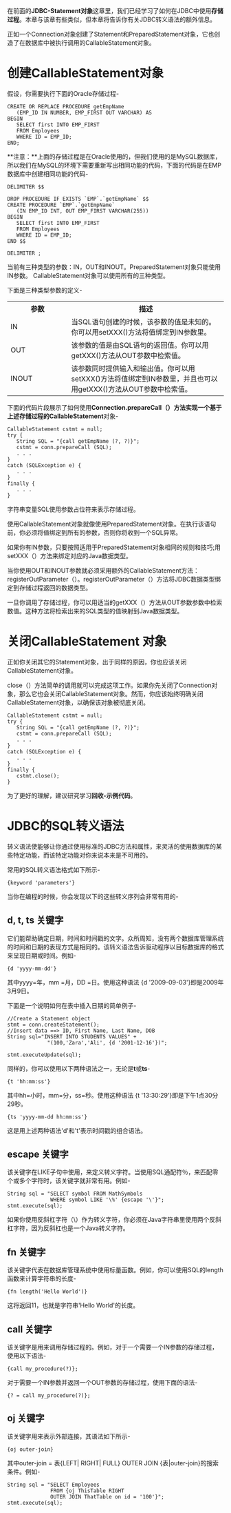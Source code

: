 在前面的**JDBC-Statement对象**这章里，我们已经学习了如何在JDBC中使用**存储过程**。本章与该章有些类似，但本章将告诉你有关JDBC转义语法的额外信息。

正如一个Connection对象创建了Statement和PreparedStatement对象，它也创造了在数据库中被执行调用的CallableStatement对象。

# 创建CallableStatement对象 #

假设，你需要执行下面的Oracle存储过程-

```
CREATE OR REPLACE PROCEDURE getEmpName 
   (EMP_ID IN NUMBER, EMP_FIRST OUT VARCHAR) AS
BEGIN
   SELECT first INTO EMP_FIRST
   FROM Employees
   WHERE ID = EMP_ID;
END;
```

**注意：**上面的存储过程是在Oracle使用的，但我们使用的是MySQL数据库，所以我们在MySQL的环境下需要重新写出相同功能的代码，下面的代码是在EMP数据库中创建相同功能的代码-

```
DELIMITER $$

DROP PROCEDURE IF EXISTS `EMP`.`getEmpName` $$
CREATE PROCEDURE `EMP`.`getEmpName` 
   (IN EMP_ID INT, OUT EMP_FIRST VARCHAR(255))
BEGIN
   SELECT first INTO EMP_FIRST
   FROM Employees
   WHERE ID = EMP_ID;
END $$

DELIMITER ;
```

当前有三种类型的参数：IN，OUT和INOUT。PreparedStatement对象只能使用IN参数。 CallableStatement对象可以使用所有的三种类型。

下面是三种类型参数的定义-

<table class="table table-bordered">

<tr>

<th style="width:28%">参数</th>

<th style="width:72%">描述</th>

</tr>

<tr>

<td>IN</td>

<td>当SQL语句创建的时候，该参数的值是未知的。你可以用setXXX()方法将值绑定到IN参数里。</td>

</tr>

<tr>

<td>OUT</td>

<td>该参数的值是由SQL语句的返回值。你可以用getXXX()方法从OUT参数中检索值。</td>

</tr>

<tr>

<td>INOUT</td>

<td>该参数同时提供输入和输出值。你可以用setXXX()方法将值绑定到IN参数里，并且也可以用getXXX()方法从OUT参数中检索值。</td>

</tr>

</table>

下面的代码片段展示了如何使用**Connection.prepareCall（）**方法实现一个基于上述存储过程的**CallableStatement**对象-

```
CallableStatement cstmt = null;
try {
   String SQL = "{call getEmpName (?, ?)}";
   cstmt = conn.prepareCall (SQL);
   . . .
}
catch (SQLException e) {
   . . .
}
finally {
   . . .
}
```

字符串变量SQL使用参数占位符来表示存储过程。

使用CallableStatement对象就像使用PreparedStatement对象。在执行该语句前，你必须将值绑定到所有的参数，否则你将收到一个SQL异常。

如果你有IN参数，只要按照适用于PreparedStatement对象相同的规则和技巧;用setXXX（）方法来绑定对应的Java数据类型。

当你使用OUT和INOUT参数就必须采用额外的CallableStatement方法：registerOutParameter（）。registerOutParameter（）方法将JDBC数据类型绑定到存储过程返回的数据类型。

一旦你调用了存储过程，你可以用适当的getXXX（）方法从OUT参数参数中检索数值。这种方法将检索出来的SQL类型的值映射到Java数据类型。

# 关闭CallableStatement 对象 #

正如你关闭其它的Statement对象，出于同样的原因，你也应该关闭CallableStatement对象。

close（）方法简单的调用就可以完成这项工作。如果你先关闭了Connection对象，那么它也会关闭CallableStatement对象。然而，你应该始终明确关闭CallableStatement对象，以确保该对象被彻底关闭。

```
CallableStatement cstmt = null;
try {
   String SQL = "{call getEmpName (?, ?)}";
   cstmt = conn.prepareCall (SQL);
   . . .
}
catch (SQLException e) {
   . . .
}
finally {
   cstmt.close();
}
```

为了更好的理解，建议研究学习**回收-示例代码**。

# JDBC的SQL转义语法 #

转义语法使能够让你通过使用标准的JDBC方法和属性，来灵活的使用数据库的某些特定功能，而该特定功能对你来说本来是不可用的。

常用的SQL转义语法格式如下所示-

```
{keyword 'parameters'}
```

当你在编程的时候，你会发现以下的这些转义序列会非常有用的-

## d, t, ts 关键字 ##

它们能帮助确定日期，时间和时间戳的文字。众所周知，没有两个数据库管理系统的时间和日期的表现方式是相同的。该转义语法告诉驱动程序以目标数据库的格式来呈现日期或时间。例如-

```
{d 'yyyy-mm-dd'}
```

其中yyyy=年，mm =月，DD =日。使用这种语法 {d '2009-09-03'}即是2009年3月9日。

下面是一个说明如何在表中插入日期的简单例子-

```
//Create a Statement object
stmt = conn.createStatement();
//Insert data ==> ID, First Name, Last Name, DOB
String sql="INSERT INTO STUDENTS VALUES" +
             "(100,'Zara','Ali', {d '2001-12-16'})";

stmt.executeUpdate(sql);
```

同样的，你可以使用以下两种语法之一，无论是**t**或**ts**-

```
{t 'hh:mm:ss'}
``` 

其中hh=小时，mm=分，ss=秒。使用这种语法 {t '13:30:29'}即是下午1点30分29秒。

```
{ts 'yyyy-mm-dd hh:mm:ss'}
```

这是用上述两种语法'd'和't'表示时间戳的组合语法。

## escape 关键字 ##

该关键字在LIKE子句中使用，来定义转义字符。当使用SQL通配符％，来匹配零个或多个字符时，该关键字就非常有用。例如-

```
String sql = "SELECT symbol FROM MathSymbols
              WHERE symbol LIKE '\%' {escape '\'}";
stmt.execute(sql);
```

如果你使用反斜杠字符（\）作为转义字符，你必须在Java字符串里使用两个反斜杠字符，因为反斜杠也是一个Java转义字符。

## fn 关键字 ##

该关键字代表在数据库管理系统中使用标量函数。例如，你可以使用SQL的length函数来计算字符串的长度-

```
{fn length('Hello World')}
```

这将返回11，也就是字符串'Hello World'的长度。

## call 关键字 ##

该关键字是用来调用存储过程的。例如，对于一个需要一个IN参数的存储过程，使用以下语法-

```
{call my_procedure(?)};
```

对于需要一个IN参数并返回一个OUT参数的存储过程，使用下面的语法-

```
{? = call my_procedure(?)};
```

## oj 关键字 ##

该关键字用来表示外部连接，其语法如下所示-

```
{oj outer-join}
```

其中outer-join = 表{LEFT| RIGHT| FULL} OUTER JOIN {表|outer-join}的搜索条件。例如-

```
String sql = "SELECT Employees 
              FROM {oj ThisTable RIGHT
              OUTER JOIN ThatTable on id = '100'}";
stmt.execute(sql);
```